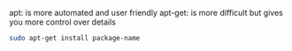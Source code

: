 
apt: is more automated and user friendly
apt-get: is more difficult but gives you more control over details

```bash
sudo apt-get install package-name
```